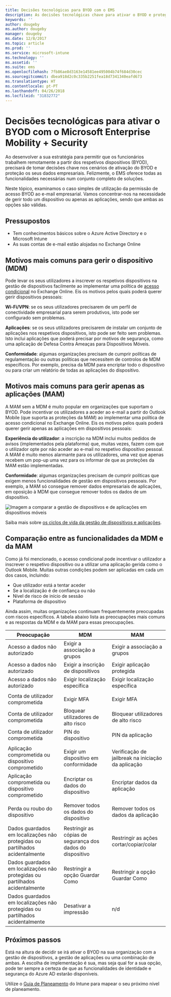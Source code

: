 ```yaml
---
title: Decisões tecnológicas para BYOD com o EMS
description: As decisões tecnológicas chave para ativar o BYOD e proteger dados empresariais com o Microsoft Enterprise Mobility + Security.
keywords: ''
author: dougeby
ms.author: dougeby
manager: dougeby
ms.date: 12/8/2017
ms.topic: article
ms.prod: ''
ms.service: microsoft-intune
ms.technology: ''
ms.assetid: ''
ms.suite: ems
ms.openlocfilehash: 7fb86ae8d3163e14581ee495004b74f684d30cec
ms.sourcegitcommit: dbea918d2c0c335b2251fea18d7341340eafd673
ms.translationtype: HT
ms.contentlocale: pt-PT
ms.lasthandoff: 04/26/2018
ms.locfileid: "31832772"
---
```

# <a name="technology-decisions-for-enabling-byod-with-microsoft-enterprise-mobility--security-ems"></a>Decisões tecnológicas para ativar o BYOD com o Microsoft Enterprise Mobility + Security

Ao desenvolver a sua estratégia para permitir que os funcionários trabalhem remotamente a partir dos respetivos dispositivos (BYOD), precisará de tomar decisões chave nos cenários de ativação do BYOD e proteção os seus dados empresariais. Felizmente, o EMS oferece todas as funcionalidades necessárias num conjunto completo de soluções.  

Neste tópico, examinamos o caso simples de utilização da permissão de acesso BYOD ao e-mail empresarial. Vamos concentrar-nos na necessidade de gerir todo um dispositivo ou apenas as aplicações, sendo que ambas as opções são válidas.

## <a name="assumptions"></a>Pressupostos
* Tem conhecimentos básicos sobre o Azure Active Directory e o Microsoft Intune
* As suas contas de e-mail estão alojadas no Exchange Online

## <a name="common-reasons-to-manage-the-device-mdm"></a>Motivos mais comuns para gerir o dispositivo (MDM)
Pode levar os seus utilizadores a inscrever os respetivos dispositivos na gestão de dispositivos facilmente ao implementar uma política de [acesso condicional](https://docs.microsoft.com/azure/active-directory/active-directory-conditional-access-azure-portal) no Exchange Online. Eis os motivos pelos quais poderá querer gerir dispositivos pessoais:

**Wi-Fi/VPN**: se os seus utilizadores precisarem de um perfil de conectividade empresarial para serem produtivos, isto pode ser configurado sem problemas.

**Aplicações**: se os seus utilizadores precisarem de instalar um conjunto de aplicações nos respetivos dispositivos, isto pode ser feito sem problemas. Isto inclui aplicações que poderá precisar por motivos de segurança, como uma aplicação de Defesa Contra Ameaças para Dispositivos Móveis.

**Conformidade**: algumas organizações precisam de cumprir políticas de regulamentação ou outras políticas que necessitem de controlos de MDM específicos. Por exemplo, precisa da MDM para encriptar todo o dispositivo ou para criar um relatório de todas as aplicações do dispositivo.

## <a name="common-reasons-to-only-manage-the-apps-mam"></a>Motivos mais comuns para gerir apenas as aplicações (MAM)
A MAM sem a MDM é muito popular em organizações que suportam o BYOD. Pode incentivar os utilizadores a aceder ao e-mail a partir do Outlook Mobile (que suporta as proteções da MAM) ao implementar uma política de acesso condicional no Exchange Online. Eis os motivos pelos quais poderá querer gerir apenas as aplicações em dispositivos pessoais:

**Experiência do utilizador**: a inscrição na MDM inclui muitos pedidos de avisos (implementados pela plataforma) que, muitas vezes, fazem com que o utilizador opte por não aceder ao e-mail no respetivo dispositivo pessoal. A MAM é muito menos alarmante para os utilizadores, uma vez que apenas recebem um pop-up uma vez para os informar de que as proteções da MAM estão implementadas.

**Conformidade**: algumas organizações precisam de cumprir políticas que exigem menos funcionalidades de gestão em dispositivos pessoais. Por exemplo, a MAM só consegue remover dados empresariais de aplicações, em oposição à MDM que consegue remover todos os dados de um dispositivo.

![Imagem a comparar a gestão de dispositivos e de aplicações em dispositivos móveis](./media/byod-app-device-mgmt.png)

Saiba mais sobre [os ciclos de vida da gestão de dispositivos e aplicações](introduction-device-app-lifecycles.md).

## <a name="mdm-vs-mam-capability-comparison"></a>Comparação entre as funcionalidades da MDM e da MAM
Como já foi mencionado, o acesso condicional pode incentivar o utilizador a inscrever o respetivo dispositivo ou a utilizar uma aplicação gerida como o Outlook Mobile. Muitas outras condições podem ser aplicadas em cada um dos casos, incluindo:

* Que utilizador está a tentar aceder
* Se a localização é de confiança ou não
*   Nível de risco de início de sessão
* Plataforma de dispositivo

Ainda assim, muitas organizações continuam frequentemente preocupadas com riscos específicos.  A tabela abaixo lista as preocupações mais comuns e as respostas da MDM e da MAM para essas preocupações.

| Preocupação   |   MDM  |   MAM  |
|------------|--------|--------|
|Acesso a dados não autorizado | Exigir a associação a grupos | Exigir a associação a grupos |
|Acesso a dados não autorizado | Exigir a inscrição de dispositivos | Exigir aplicação protegida |
|Acesso a dados não autorizado | Exigir localização específica | Exigir localização específica |
| | | |
|Conta de utilizador comprometida| Exigir MFA | Exigir MFA|
|Conta de utilizador comprometida | Bloquear utilizadores de alto risco | Bloquear utilizadores de alto risco |
|Conta de utilizador comprometida | PIN do dispositivo | PIN da aplicação |
| | | |
| Aplicação comprometida ou dispositivo comprometido | Exigir um dispositivo em conformidade | Verificação de jailbreak na iniciação da aplicação |
| Aplicação comprometida ou dispositivo comprometido | Encriptar os dados do dispositivo | Encriptar dados da aplicação |
| | | |
|Perda ou roubo do dispositivo | Remover todos os dados do dispositivo | Remover todos os dados da aplicação|
| | | |
| Dados guardados em localizações não protegidas ou partilhados acidentalmente | Restringir as cópias de segurança dos dados do dispositivo | Restringir as ações cortar/copiar/colar|
| Dados guardados em localizações não protegidas ou partilhados acidentalmente | Restringir a opção Guardar Como | Restringir a opção Guardar Como |
|Dados guardados em localizações não protegidas ou partilhados acidentalmente | Desativar a impressão | n/d|

## <a name="next-steps"></a>Próximos passos
Está na altura de decidir se irá ativar o BYOD na sua organização com a gestão de dispositivos, a gestão de aplicações ou uma combinação de ambas. A escolha de implementação é sua, mas seja qual for a sua opção, pode ter sempre a certeza de que as funcionalidades de identidade e segurança do Azure AD estarão disponíveis.  

Utilize o [Guia de Planeamento](planning-guide.md) do Intune para mapear o seu próximo nível de planeamento.

